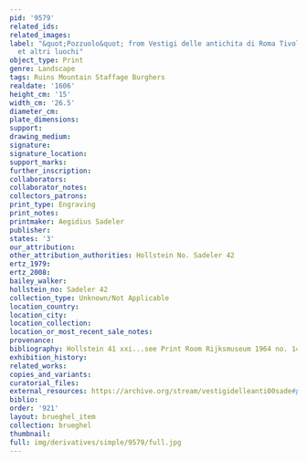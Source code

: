 ```yaml
---
pid: '9579'
related_ids: 
related_images: 
label: "&quot;Pozzuolo&quot; from Vestigi delle antichita di Roma Tivoli Pozzuolo
  et altri luochi"
object_type: Print
genre: Landscape
tags: Ruins Mountain Staffage Burghers
realdate: '1606'
height_cm: '15'
width_cm: '26.5'
diameter_cm: 
plate_dimensions: 
support: 
drawing_medium: 
signature: 
signature_location: 
support_marks: 
further_inscription: 
collaborators: 
collaborator_notes: 
collectors_patrons: 
print_type: Engraving
print_notes: 
printmaker: Aegidius Sadeler
publisher: 
states: '3'
our_attribution: 
other_attribution_authorities: Hollstein No. Sadeler 42
ertz_1979: 
ertz_2008: 
bailey_walker: 
hollstein_no: Sadeler 42
collection_type: Unknown/Not Applicable
location_country: 
location_city: 
location_collection: 
location_or_most_recent_sale_notes: 
provenance: 
bibliography: Hollstein 41 xxi...see Print Room Rijksmuseum 1964 no. 14
exhibition_history: 
related_works: 
copies_and_variants: 
curatorial_files: 
external_resources: https://archive.org/stream/vestigidelleanti00sade#page/42/mode/1up
biblio: 
order: '921'
layout: brueghel_item
collection: brueghel
thumbnail: 
full: img/derivatives/simple/9579/full.jpg
---
```

